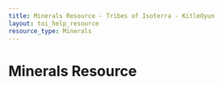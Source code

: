 ```yaml
---
title: Minerals Resource - Tribes of Isoterra - KitleOyun
layout: toi_help_resource
resource_type: Minerals
---
```


<h1 class="h1">Minerals Resource</h1>
